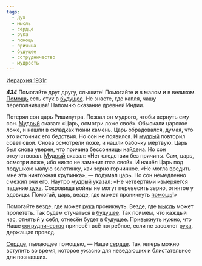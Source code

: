 ```yaml
---
tags:
  - Дух
  - мысль
  - сердце
  - рука
  - помощь
  - причина
  - будущее
  - сотрудничество
  - мудрость
---
```


[Иерархия 1931г](https://127.0.0.1:4002/agni/1931)

___434___
Помогайте друг другу, слышите! Помогайте и в малом и в великом. [Помощь](../../../tags/#[помощь](../../../tags/#помощь)) есть стук в [будущее](../../../tags/#будущее). Не знаете, где капля, чашу переполнившая! Напомню сказание древней Индии.   

Потерял сон царь Ришипутра. Позвал он мудрого, чтобы вернуть ему сон. [Мудрый](../../../tags/#мудрость) сказал: «Царь, осмотри ложе своё». Обыскали царское ложе, и нашли в складках ткани камень. Царь обрадовался, думая, что это источник его бедствия. Но сон не появился. И [мудрый](../../../tags/#мудрость) повторил совет свой. Снова осмотрели ложе, и нашли бабочку мёртвую. Царь был снова уверен, что причина бессонницы найдена. Но сон отсутствовал. [Мудрый](../../../tags/#мудрость) сказал: «Нет следствия без причины. Сам, царь, осмотри ложе, ибо никто не заменит глаз свой». И нашёл Царь под подушкою малую золотинку, как зерно горчичное. «Не могла вредить мне эта ничтожная крупинка», — подумал царь. Но сон немедленно смежил очи его. Наутро [мудрый](../../../tags/#мудрость) указал: «Не четвертями измеряется падение [духа](../../../tags/#Дух). Сокровища войны не могут перевесить зерно, отнятое у вдовицы. Помогай, царь, везде, где может проникнуть [помощь](../../../tags/#помощь)!»   

Помогайте везде, где может [рука](../../../tags/#рука) проникнуть. Везде, где [мысль](../../../tags/#мысль) может пролететь. Так будем стучаться в [будущее](../../../tags/#будущее). Так поймём, что каждый час, отнятый у себя, отнесён будет в [будущее](../../../tags/#будущее). Привыкнуть нужно, что Наше [сотрудничество](../../../tags/#сотрудничество) принесёт всё потребное, если не засохнет [рука](../../../tags/#рука), держащая провод.   

[Сердце](../../../tags/#[сердце](../../../tags/#сердце)), пылающее помощью, — Наше [сердце](../../../tags/#сердце). Так теперь можно вступить во время, которое ужасно для неведающих и блистательное для познавших.   

